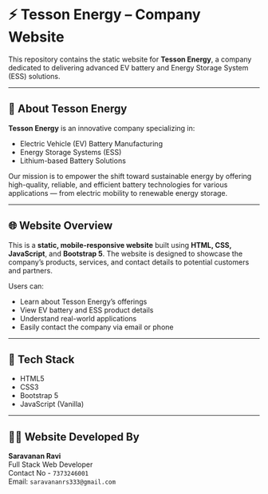 # ⚡ Tesson Energy – Company Website

This repository contains the static website for **Tesson Energy**, a company dedicated to delivering advanced EV battery and Energy Storage System (ESS) solutions.

---

## 🏢 About Tesson Energy

**Tesson Energy** is an innovative company specializing in:
- Electric Vehicle (EV) Battery Manufacturing
- Energy Storage Systems (ESS)
- Lithium-based Battery Solutions

Our mission is to empower the shift toward sustainable energy by offering high-quality, reliable, and efficient battery technologies for various applications — from electric mobility to renewable energy storage.

---

## 🌐 Website Overview

This is a **static, mobile-responsive website** built using **HTML, CSS, JavaScript**, and **Bootstrap 5**. The website is designed to showcase the company’s products, services, and contact details to potential customers and partners.

Users can:
- Learn about Tesson Energy’s offerings
- View EV battery and ESS product details
- Understand real-world applications
- Easily contact the company via email or phone

---

## 🧰 Tech Stack

- HTML5
- CSS3
- Bootstrap 5
- JavaScript (Vanilla)

---

## 👨‍💻 Website Developed By

**Saravanan Ravi**  
Full Stack Web Developer  
Contact No - `7373246001`   
Email: `saravananrs333@gmail.com`
